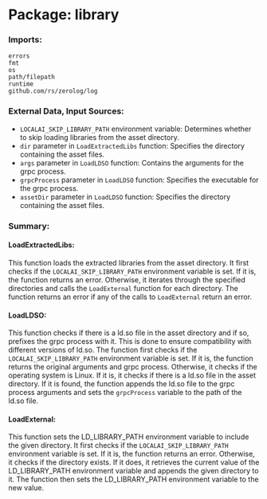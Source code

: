 # Package: library

### Imports:

```
errors
fmt
os
path/filepath
runtime
github.com/rs/zerolog/log
```

### External Data, Input Sources:

- `LOCALAI_SKIP_LIBRARY_PATH` environment variable: Determines whether to skip loading libraries from the asset directory.
- `dir` parameter in `LoadExtractedLibs` function: Specifies the directory containing the asset files.
- `args` parameter in `LoadLDSO` function: Contains the arguments for the grpc process.
- `grpcProcess` parameter in `LoadLDSO` function: Specifies the executable for the grpc process.
- `assetDir` parameter in `LoadLDSO` function: Specifies the directory containing the asset files.

### Summary:

#### LoadExtractedLibs:

This function loads the extracted libraries from the asset directory. It first checks if the `LOCALAI_SKIP_LIBRARY_PATH` environment variable is set. If it is, the function returns an error. Otherwise, it iterates through the specified directories and calls the `LoadExternal` function for each directory. The function returns an error if any of the calls to `LoadExternal` return an error.

#### LoadLDSO:

This function checks if there is a ld.so file in the asset directory and if so, prefixes the grpc process with it. This is done to ensure compatibility with different versions of ld.so. The function first checks if the `LOCALAI_SKIP_LIBRARY_PATH` environment variable is set. If it is, the function returns the original arguments and grpc process. Otherwise, it checks if the operating system is Linux. If it is, it checks if there is a ld.so file in the asset directory. If it is found, the function appends the ld.so file to the grpc process arguments and sets the `grpcProcess` variable to the path of the ld.so file.

#### LoadExternal:

This function sets the LD_LIBRARY_PATH environment variable to include the given directory. It first checks if the `LOCALAI_SKIP_LIBRARY_PATH` environment variable is set. If it is, the function returns an error. Otherwise, it checks if the directory exists. If it does, it retrieves the current value of the LD_LIBRARY_PATH environment variable and appends the given directory to it. The function then sets the LD_LIBRARY_PATH environment variable to the new value.



